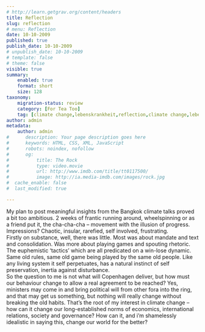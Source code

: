 ```yaml
---
# http://learn.getgrav.org/content/headers
title: Reflection
slug: reflection
# menu: Reflection
date: 10-10-2009
published: true
publish_date: 10-10-2009
# unpublish_date: 10-10-2009
# template: false
# theme: false
visible: true
summary:
    enabled: true
    format: short
    size: 128
taxonomy:
    migration-status: review
    category: [For Tea Too]
    tag: [climate change,lebenskrankheit,reflection,climate change,lebenskrankheit,reflection]
author: admin
metadata:
    author: admin
#      description: Your page description goes here
#      keywords: HTML, CSS, XML, JavaScript
#      robots: noindex, nofollow
#      og:
#          title: The Rock
#          type: video.movie
#          url: http://www.imdb.com/title/tt0117500/
#          image: http://ia.media-imdb.com/images/rock.jpg
#  cache_enable: false
#  last_modified: true

---
```


My plan to post meaningful insights from the Bangkok climate talks proved a bit too ambitious. 2 weeks of frantic running around, wheelspinning or as a friend put it, the cha-cha-cha – movement with the illusion of progress.  
 Impressions? Chaotic, insular, rarefied, self involved, frustrating.  
 Firstly on substance, well, there was little. Most was about mandate and text and consolidation. Was more about playing games and spouting rhetoric. The euphemistic ‘tactics’ which are all predicated on a win-lose dynamic.  
 Same old rules, same old game being played by the same old people. Like any living system it self perpetuates, has a natural instinct of self preservation, inertia against disturbance.  
 So the question to me is not what will Copenhagen deliver, but how must our behaviour change to allow a real agreement to be reached? Yes, ministers may come in and bring political will from other fora into the ring, and that may get us something, but nothing will really change without breaking the old habits. That’s the root of my interest in climate change – how can it change our long-established norms of economics, international relations, society and governance? How can it, and i’m shamelessly idealistic in saying this, change our world for the better?